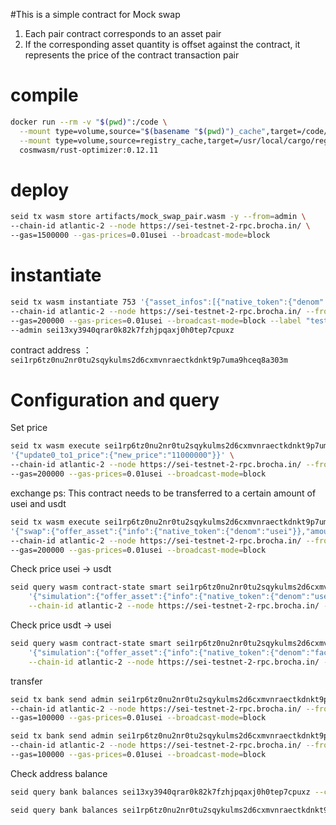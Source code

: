 #This is a simple contract for Mock swap

1. Each pair contract corresponds to an asset pair
2. If the corresponding asset quantity is offset against the contract, it represents the price of the contract transaction pair


# compile

```bash
docker run --rm -v "$(pwd)":/code \
  --mount type=volume,source="$(basename "$(pwd)")_cache",target=/code/target \
  --mount type=volume,source=registry_cache,target=/usr/local/cargo/registry \
  cosmwasm/rust-optimizer:0.12.11
```

# deploy

```bash
seid tx wasm store artifacts/mock_swap_pair.wasm -y --from=admin \
--chain-id atlantic-2 --node https://sei-testnet-2-rpc.brocha.in/ \
--gas=1500000 --gas-prices=0.01usei --broadcast-mode=block
```

# instantiate

```bash
seid tx wasm instantiate 753 '{"asset_infos":[{"native_token":{"denom":"usei"}},{"native_token":{"denom":"factory/sei1h3ukufh4lhacftdf6kyxzum4p86rcnel35v4jk/usdt"}}],"swap_0_to_1_price":"121000000"}' \
--chain-id atlantic-2 --node https://sei-testnet-2-rpc.brocha.in/ --from admin  \
--gas=200000 --gas-prices=0.01usei --broadcast-mode=block --label "test" \
--admin sei13xy3940qrar0k82k7fzhjpqaxj0h0tep7cpuxz
```

contract address ： `sei1rp6tz0nu2nr0tu2sqykulms2d6cxmvnraectkdnkt9p7uma9hceq8a303m`

# Configuration and query

Set price

```bash
seid tx wasm execute sei1rp6tz0nu2nr0tu2sqykulms2d6cxmvnraectkdnkt9p7uma9hceq8a303m \
'{"update0_to1_price":{"new_price":"11000000"}}' \
--chain-id atlantic-2 --node https://sei-testnet-2-rpc.brocha.in/ --from admin  \
--gas=200000 --gas-prices=0.01usei --broadcast-mode=block
```

exchange
ps: This contract needs to be transferred to a certain amount of usei and usdt

```bash
seid tx wasm execute sei1rp6tz0nu2nr0tu2sqykulms2d6cxmvnraectkdnkt9p7uma9hceq8a303m \
'{"swap":{"offer_asset":{"info":{"native_token":{"denom":"usei"}},"amount":"1000"}}}' \
--chain-id atlantic-2 --node https://sei-testnet-2-rpc.brocha.in/ --from admin  \
--gas=200000 --gas-prices=0.01usei --broadcast-mode=block
```

Check price usei -> usdt

```bash
seid query wasm contract-state smart sei1rp6tz0nu2nr0tu2sqykulms2d6cxmvnraectkdnkt9p7uma9hceq8a303m \
	'{"simulation":{"offer_asset":{"info":{"native_token":{"denom":"usei"}},"amount":"1000"}}}' \
	--chain-id atlantic-2 --node https://sei-testnet-2-rpc.brocha.in/ --output json
```

Check price usdt -> usei

```bash
seid query wasm contract-state smart sei1rp6tz0nu2nr0tu2sqykulms2d6cxmvnraectkdnkt9p7uma9hceq8a303m \
	'{"simulation":{"offer_asset":{"info":{"native_token":{"denom":"factory/sei1h3ukufh4lhacftdf6kyxzum4p86rcnel35v4jk/usdt"}},"amount":"1000000"}}}' \
	--chain-id atlantic-2 --node https://sei-testnet-2-rpc.brocha.in/ --output json
```

transfer

```bash
seid tx bank send admin sei1rp6tz0nu2nr0tu2sqykulms2d6cxmvnraectkdnkt9p7uma9hceq8a303m 20000usei \
--chain-id atlantic-2 --node https://sei-testnet-2-rpc.brocha.in/ --from admin  \
--gas=100000 --gas-prices=0.01usei --broadcast-mode=block 
```

```bash
seid tx bank send admin sei1rp6tz0nu2nr0tu2sqykulms2d6cxmvnraectkdnkt9p7uma9hceq8a303m 2000000factory/sei1h3ukufh4lhacftdf6kyxzum4p86rcnel35v4jk/usdt \
--chain-id atlantic-2 --node https://sei-testnet-2-rpc.brocha.in/ --from admin  \
--gas=100000 --gas-prices=0.01usei --broadcast-mode=block 
```

Check address balance

```bash
seid query bank balances sei13xy3940qrar0k82k7fzhjpqaxj0h0tep7cpuxz --chain-id atlantic-2 --node https://sei-testnet-2-rpc.brocha.in/
```

```bash
seid query bank balances sei1rp6tz0nu2nr0tu2sqykulms2d6cxmvnraectkdnkt9p7uma9hceq8a303m --chain-id atlantic-2 --node https://sei-testnet-2-rpc.brocha.in/
```
